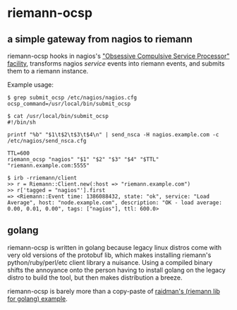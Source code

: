 riemann-ocsp
============

## a simple gateway from nagios to riemann

riemann-ocsp hooks in nagios's ["Obsessive Compulsive Service Processor" facility](http://nagios.sourceforge.net/docs/3_0/configmain.html#ocsp_command), transforms nagios *service* events into riemann events, and submits them to a riemann instance.


Example usage:

```
$ grep submit_ocsp /etc/nagios/nagios.cfg
ocsp_command=/usr/local/bin/submit_ocsp
```

```
$ cat /usr/local/bin/submit_ocsp
#!/bin/sh

printf "%b" "$1\t$2\t$3\t$4\n" | send_nsca -H nagios.example.com -c /etc/nagios/send_nsca.cfg

TTL=600
riemann_ocsp "nagios" "$1" "$2" "$3" "$4" "$TTL" "riemann.example.com:5555"
```

```
$ irb -rriemann/client
>> r = Riemann::Client.new(:host => "riemann.example.com")
>> r['tagged = "nagios"'].first
=> <Riemann::Event time: 1386088432, state: "ok", service: "Load Average", host: "node.example.com", description: "OK - load average: 0.00, 0.01, 0.00", tags: ["nagios"], ttl: 600.0>
```


## golang

riemann-ocsp is written in golang because legacy linux distros come with very old versions of the protobuf lib, which makes installing riemann's python/ruby/perl/etc client library a nuisance. Using a compiled binary shifts the annoyance onto the person having to install golang on the legacy distro to build the tool, but then makes distribution a breeze.

riemann-ocsp is barely more than a copy-paste of [raidman's (riemann lib for golang) example](https://github.com/amir/raidman).

